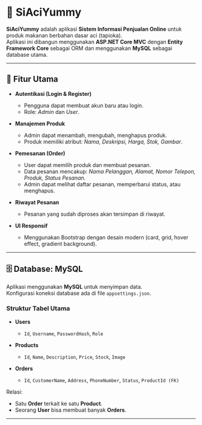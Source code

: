 # 🥗 SiAciYummy

**SiAciYummy** adalah aplikasi **Sistem Informasi Penjualan Online** untuk produk makanan berbahan dasar aci (tapioka).  
Aplikasi ini dibangun menggunakan **ASP.NET Core MVC** dengan **Entity Framework Core** sebagai ORM dan menggunakan **MySQL** sebagai database utama.

---

## 🚀 Fitur Utama

- **Autentikasi (Login & Register)**
  - Pengguna dapat membuat akun baru atau login.
  - Role: *Admin* dan *User*.

- **Manajemen Produk**
  - Admin dapat menambah, mengubah, menghapus produk.
  - Produk memiliki atribut: *Nama, Deskripsi, Harga, Stok, Gambar*.

- **Pemesanan (Order)**
  - User dapat memilih produk dan membuat pesanan.
  - Data pesanan mencakup: *Nama Pelanggan, Alamat, Nomor Telepon, Produk, Status Pesanan*.
  - Admin dapat melihat daftar pesanan, memperbarui status, atau menghapus.

- **Riwayat Pesanan**
  - Pesanan yang sudah diproses akan tersimpan di riwayat.

- **UI Responsif**
  - Menggunakan Bootstrap dengan desain modern (card, grid, hover effect, gradient background).

---

## 🗄️ Database: MySQL

Aplikasi menggunakan **MySQL** untuk menyimpan data.  
Konfigurasi koneksi database ada di file `appsettings.json`.

### Struktur Tabel Utama

- **Users**
  - `Id`, `Username`, `PasswordHash`, `Role`

- **Products**
  - `Id`, `Name`, `Description`, `Price`, `Stock`, `Image`

- **Orders**
  - `Id`, `CustomerName`, `Address`, `PhoneNumber`, `Status`, `ProductId (FK)`

Relasi:
- Satu **Order** terkait ke satu **Product**.
- Seorang **User** bisa membuat banyak **Orders**.

---


